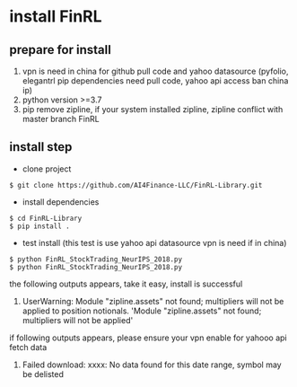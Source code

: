 # install FinRL

## prepare for install
1. vpn is need in china for github pull code and yahoo datasource (pyfolio, elegantrl pip dependencies need pull code,
   yahoo api access ban china ip)
2. python version >=3.7
3. pip remove zipline, if your system installed zipline, zipline conflict with master branch FinRL

## install step 
*  clone project 
```
$ git clone https://github.com/AI4Finance-LLC/FinRL-Library.git
```
*  install dependencies
```
$ cd FinRL-Library
$ pip install .
```
* test install (this test is use yahoo api datasource vpn is need if in china)
```
$ python FinRL_StockTrading_NeurIPS_2018.py
$ python FinRL_StockTrading_NeurIPS_2018.py
```
the following outputs appears, take it easy, install is successful
1. UserWarning: Module "zipline.assets" not found; multipliers will not be applied to position notionals.
  'Module "zipline.assets" not found; multipliers will not be applied'
  
if following outputs appears, please ensure your vpn enable for yahooo api fetch data
1. Failed download: 
 xxxx: No data found for this date range, symbol may be delisted

